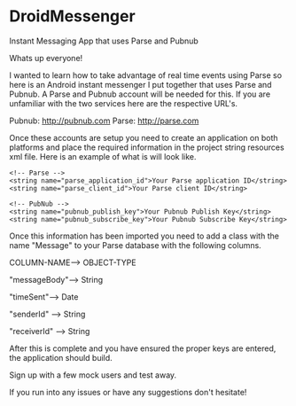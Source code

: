 # DroidMessenger
Instant Messaging App that uses Parse and Pubnub

Whats up everyone!

I wanted to learn how to take advantage of real time events using Parse so here is an Android instant messenger I put together that uses Parse and Pubnub. A Parse and Pubnub account will be needed for this. If you are unfamiliar with the two services here are the respective URL's.

Pubnub: http://pubnub.com
Parse: http://parse.com


Once these accounts are setup you need to create an application on both platforms and place the required information in the project string resources xml file. Here is an example of what is will look like.

    <!-- Parse -->
    <string name="parse_application_id">Your Parse application ID</string>
    <string name="parse_client_id">Your Parse client ID</string>

    <!-- PubNub -->
    <string name="pubnub_publish_key">Your Pubnub Publish Key</string>
    <string name="pubnub_subscribe_key">Your Pubnub Subscribe Key</string>


Once this information has been imported you need to add a class with the name "Message" to your Parse database with the following columns.

COLUMN-NAME--> OBJECT-TYPE

"messageBody"--> String

"timeSent"--> Date

"senderId" --> String

"receiverId"  --> String


After this is complete and you have ensured the proper keys are entered, the application should build.

Sign up with a few mock users and test away.

If you run into any issues or have any suggestions don't hesitate!



